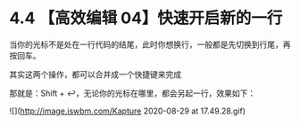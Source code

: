 # 4.4 【高效编辑 04】快速开启新的一行

当你的光标不是处在一行代码的结尾，此时你想换行，一般都是先切换到行尾，再按回车。

其实这两个操作，都可以合并成一个快捷键来完成

那就是：Shift + ↩，无论你的光标在哪里，都会另起一行，效果如下：

![](http://image.iswbm.com/Kapture 2020-08-29 at 17.49.28.gif)



